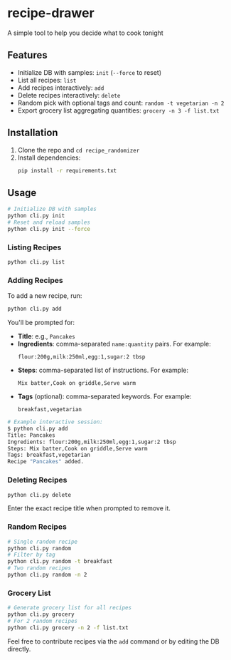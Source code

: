 # recipe-drawer
A simple tool to help you decide what to cook tonight

## Features
- Initialize DB with samples: `init` (`--force` to reset)
- List all recipes: `list`
- Add recipes interactively: `add`
- Delete recipes interactively: `delete`
- Random pick with optional tags and count: `random -t vegetarian -n 2`
- Export grocery list aggregating quantities: `grocery -n 3 -f list.txt`

## Installation
1. Clone the repo and `cd recipe_randomizer`
2. Install dependencies:
   ```bash
   pip install -r requirements.txt
   ```

## Usage
```bash
# Initialize DB with samples
python cli.py init
# Reset and reload samples
python cli.py init --force
```

### Listing Recipes
```bash
python cli.py list
```

### Adding Recipes
To add a new recipe, run:
```bash
python cli.py add
```
You'll be prompted for:
- **Title**: e.g., `Pancakes`
- **Ingredients**: comma-separated `name:quantity` pairs. For example:
  ```
  flour:200g,milk:250ml,egg:1,sugar:2 tbsp
  ```
- **Steps**: comma-separated list of instructions. For example:
  ```
  Mix batter,Cook on griddle,Serve warm
  ```
- **Tags** (optional): comma-separated keywords. For example:
  ```
  breakfast,vegetarian
  ```

```bash
# Example interactive session:
$ python cli.py add
Title: Pancakes
Ingredients: flour:200g,milk:250ml,egg:1,sugar:2 tbsp
Steps: Mix batter,Cook on griddle,Serve warm
Tags: breakfast,vegetarian
Recipe "Pancakes" added.
```

### Deleting Recipes
```bash
python cli.py delete
```
Enter the exact recipe title when prompted to remove it.

### Random Recipes
```bash
# Single random recipe
python cli.py random
# Filter by tag
python cli.py random -t breakfast
# Two random recipes
python cli.py random -n 2
```

### Grocery List
```bash
# Generate grocery list for all recipes
python cli.py grocery
# For 2 random recipes
python cli.py grocery -n 2 -f list.txt
```

Feel free to contribute recipes via the `add` command or by editing the DB directly.
